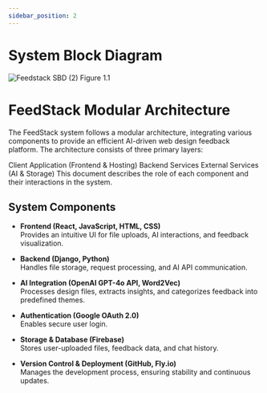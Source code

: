 ```yaml
---
sidebar_position: 2
---
```


# System Block Diagram

![Feedstack SBD (2)](https://github.com/user-attachments/assets/5acf5ad2-db62-4591-823f-643d7fd596c5)
Figure 1.1
# FeedStack Modular Architecture

The FeedStack system follows a modular architecture, integrating various components to provide an efficient AI-driven web design feedback platform. The architecture consists of three primary layers:

Client Application (Frontend & Hosting)
Backend Services
External Services (AI & Storage)
This document describes the role of each component and their interactions in the system.

## System Components
- **Frontend (React, JavaScript, HTML, CSS)**  
  Provides an intuitive UI for file uploads, AI interactions, and feedback visualization.

- **Backend (Django, Python)**  
  Handles file storage, request processing, and AI API communication.

- **AI Integration (OpenAI GPT-4o API, Word2Vec)**  
  Processes design files, extracts insights, and categorizes feedback into predefined themes.

- **Authentication (Google OAuth 2.0)**  
  Enables secure user login.

- **Storage & Database (Firebase)**  
  Stores user-uploaded files, feedback data, and chat history.

- **Version Control & Deployment (GitHub, Fly.io)**  
  Manages the development process, ensuring stability and continuous updates.
